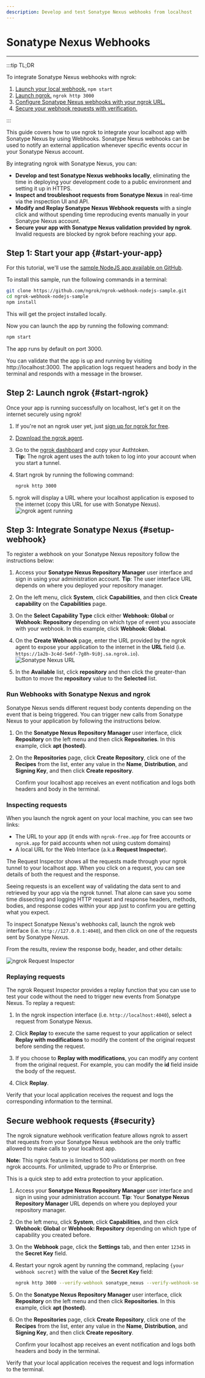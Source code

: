 ```yaml
---
description: Develop and test Sonatype Nexus webhooks from localhost
---
```


# Sonatype Nexus Webhooks

---

:::tip TL;DR

To integrate Sonatype Nexus webhooks with ngrok:

1. [Launch your local webhook.](#start-your-app) `npm start`
1. [Launch ngrok.](#start-ngrok) `ngrok http 3000`
1. [Configure Sonatype Nexus webhooks with your ngrok URL.](#setup-webhook)
1. [Secure your webhook requests with verification.](#security)

:::

This guide covers how to use ngrok to integrate your localhost app with Sonatype Nexus by using Webhooks.
Sonatype Nexus webhooks can be used to notify an external application whenever specific events occur in your Sonatype Nexus account.

By integrating ngrok with Sonatype Nexus, you can:

- **Develop and test Sonatype Nexus webhooks locally**, eliminating the time in deploying your development code to a public environment and setting it up in HTTPS.
- **Inspect and troubleshoot requests from Sonatype Nexus** in real-time via the inspection UI and API.
- **Modify and Replay Sonatype Nexus Webhook requests** with a single click and without spending time reproducing events manually in your Sonatype Nexus account.
- **Secure your app with Sonatype Nexus validation provided by ngrok**. Invalid requests are blocked by ngrok before reaching your app.

## **Step 1**: Start your app {#start-your-app}

For this tutorial, we'll use the [sample NodeJS app available on GitHub](https://github.com/ngrok/ngrok-webhook-nodejs-sample).

To install this sample, run the following commands in a terminal:

```bash
git clone https://github.com/ngrok/ngrok-webhook-nodejs-sample.git
cd ngrok-webhook-nodejs-sample
npm install
```

This will get the project installed locally.

Now you can launch the app by running the following command:

```bash
npm start
```

The app runs by default on port 3000.

You can validate that the app is up and running by visiting http://localhost:3000. The application logs request headers and body in the terminal and responds with a message in the browser.

## **Step 2**: Launch ngrok {#start-ngrok}

Once your app is running successfully on localhost, let's get it on the internet securely using ngrok!

1. If you're not an ngrok user yet, just [sign up for ngrok for free](https://ngrok.com/signup).

1. [Download the ngrok agent](https://ngrok.com/download).

1. Go to the [ngrok dashboard](https://dashboard.ngrok.com) and copy your Authtoken. <br />
   **Tip:** The ngrok agent uses the auth token to log into your account when you start a tunnel.
1. Start ngrok by running the following command:

   ```bash
   ngrok http 3000
   ```

1. ngrok will display a URL where your localhost application is exposed to the internet (copy this URL for use with Sonatype Nexus).
   ![ngrok agent running](/img/integrations/launch_ngrok_tunnel.png)

## **Step 3**: Integrate Sonatype Nexus {#setup-webhook}

To register a webhook on your Sonatype Nexus repository follow the instructions below:

1. Access your **Sonatype Nexus Repository Manager** user interface and sign in using your administration account.
   **Tip**: The user interface URL depends on where you deployed your repository manager.

1. On the left menu, click **System**, click **Capabilities**, and then click **Create capability** on the **Capabilities** page.

1. On the **Select Capability Type** click either **Webhook: Global** or **Webhook: Repository** depending on which type of event you associate with your webhook. In this example, click **Webhook: Global**.

1. On the **Create Webhook** page, enter the URL provided by the ngrok agent to expose your application to the internet in the **URL** field (i.e. `https://1a2b-3c4d-5e6f-7g8h-9i0j.sa.ngrok.io`).
   ![Sonatype Nexus URL](img/ngrok_url_configuration_sonatype.png)

1. In the **Available** list, click **repository** and then click the greater-than button to move the **repository** value to the **Selected** list.

### Run Webhooks with Sonatype Nexus and ngrok

Sonatype Nexus sends different request body contents depending on the event that is being triggered.
You can trigger new calls from Sonatype Nexus to your application by following the instructions below.

1. On the **Sonatype Nexus Repository Manager** user interface, click **Repository** on the left menu and then click **Repositories**. In this example, click **apt (hosted)**.

1. On the **Repositories** page, click **Create Repository**, click one of the **Recipes** from the list, enter any value in the **Name**, **Distribution**, and **Signing Key**, and then click **Create repository**.

   Confirm your localhost app receives an event notification and logs both headers and body in the terminal.

### Inspecting requests

When you launch the ngrok agent on your local machine, you can see two links:

- The URL to your app (it ends with `ngrok-free.app` for free accounts or `ngrok.app` for paid accounts when not using custom domains)
- A local URL for the Web Interface (a.k.a **Request Inspector**).

The Request Inspector shows all the requests made through your ngrok tunnel to your localhost app. When you click on a request, you can see details of both the request and the response.

Seeing requests is an excellent way of validating the data sent to and retrieved by your app via the ngrok tunnel. That alone can save you some time dissecting and logging HTTP request and response headers, methods, bodies, and response codes within your app just to confirm you are getting what you expect.

To inspect Sonatype Nexus's webhooks call, launch the ngrok web interface (i.e. `http://127.0.0.1:4040`), and then click on one of the requests sent by Sonatype Nexus.

From the results, review the response body, header, and other details:

![ngrok Request Inspector](img/ngrok_introspection_sonatype_webhooks.png)

### Replaying requests

The ngrok Request Inspector provides a replay function that you can use to test your code without the need to trigger new events from Sonatype Nexus. To replay a request:

1. In the ngrok inspection interface (i.e. `http://localhost:4040`), select a request from Sonatype Nexus.

1. Click **Replay** to execute the same request to your application or select **Replay with modifications** to modify the content of the original request before sending the request.

1. If you choose to **Replay with modifications**, you can modify any content from the original request. For example, you can modify the **id** field inside the body of the request.

1. Click **Replay**.

Verify that your local application receives the request and logs the corresponding information to the terminal.

## Secure webhook requests {#security}

The ngrok signature webhook verification feature allows ngrok to assert that requests from your Sonatype Nexus webhook are the only traffic allowed to make calls to your localhost app.

**Note:** This ngrok feature is limited to 500 validations per month on free ngrok accounts. For unlimited, upgrade to Pro or Enterprise.

This is a quick step to add extra protection to your application.

1. Access your **Sonatype Nexus Repository Manager** user interface and sign in using your administration account.
   **Tip**: Your **Sonatype Nexus Repository Manager** URL depends on where you deployed your repository manager.

1. On the left menu, click **System**, click **Capabilities**, and then click **Webhook: Global** or **Webhook: Repository** depending on which type of capability you created before.

1. On the **Webhook** page, click the **Settings** tab, and then enter `12345` in the **Secret Key** field.

1. Restart your ngrok agent by running the command, replacing `{your webhook secret}` with the value of the **Secret Key** field:

   ```bash
   ngrok http 3000 --verify-webhook sonatype_nexus --verify-webhook-secret {your webhook secret}
   ```

1. On the **Sonatype Nexus Repository Manager** user interface, click **Repository** on the left menu and then click **Repositories**. In this example, click **apt (hosted)**.

1. On the **Repositories** page, click **Create Repository**, click one of the **Recipes** from the list, enter any value in the **Name**, **Distribution**, and **Signing Key**, and then click **Create repository**.

   Confirm your localhost app receives an event notification and logs both headers and body in the terminal.

Verify that your local application receives the request and logs information to the terminal.
